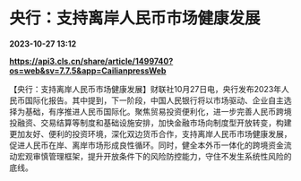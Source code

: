 # 央行：支持离岸人民币市场健康发展

**2023-10-27 13:12**

**https://api3.cls.cn/share/article/1499740?os=web&sv=7.7.5&app=CailianpressWeb**

【央行：支持离岸人民币市场健康发展】财联社10月27日电，央行发布2023年人民币国际化报告。其中提到，下一阶段，中国人民银行将以市场驱动、企业自主选择为基础，有序推进人民币国际化。聚焦贸易投资便利化，进一步完善人民币跨境投融资、交易结算等制度和基础设施安排，加快金融市场向制度型开放转变，构建更加友好、便利的投资环境，深化双边货币合作，支持离岸人民币市场健康发展，促进人民币在岸、离岸市场形成良性循环。同时，健全本外币一体化的跨境资金流动宏观审慎管理框架，提升开放条件下的风险防控能力，守住不发生系统性风险的底线。